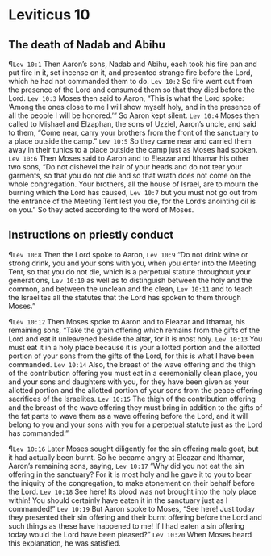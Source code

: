 # Leviticus 10

## The death of Nadab and Abihu
¶`Lev 10:1` Then Aaron’s sons, Nadab and Abihu, each took his fire pan and put fire in it, set incense on it, and presented strange fire before the Lord, which he had not commanded them to do.
`Lev 10:2` So fire went out from the presence of the Lord and consumed them so that they died before the Lord.
`Lev 10:3` Moses then said to Aaron, “This is what the Lord spoke: ‘Among the ones close to me I will show myself holy, and in the presence of all the people I will be honored.’” So Aaron kept silent.
`Lev 10:4` Moses then called to Mishael and Elzaphan, the sons of Uzziel, Aaron’s uncle, and said to them, “Come near, carry your brothers from the front of the sanctuary to a place outside the camp.”
`Lev 10:5` So they came near and carried them away in their tunics to a place outside the camp just as Moses had spoken.
`Lev 10:6` Then Moses said to Aaron and to Eleazar and Ithamar his other two sons, “Do not dishevel the hair of your heads and do not tear your garments, so that you do not die and so that wrath does not come on the whole congregation. Your brothers, all the house of Israel, are to mourn the burning which the Lord has caused,
`Lev 10:7` but you must not go out from the entrance of the Meeting Tent lest you die, for the Lord’s anointing oil is on you.” So they acted according to the word of Moses.

## Instructions on priestly conduct
¶`Lev 10:8` Then the Lord spoke to Aaron,
`Lev 10:9` “Do not drink wine or strong drink, you and your sons with you, when you enter into the Meeting Tent, so that you do not die, which is a perpetual statute throughout your generations,
`Lev 10:10` as well as to distinguish between the holy and the common, and between the unclean and the clean,
`Lev 10:11` and to teach the Israelites all the statutes that the Lord has spoken to them through Moses.”

¶`Lev 10:12` Then Moses spoke to Aaron and to Eleazar and Ithamar, his remaining sons, “Take the grain offering which remains from the gifts of the Lord and eat it unleavened beside the altar, for it is most holy.
`Lev 10:13` You must eat it in a holy place because it is your allotted portion and the allotted portion of your sons from the gifts of the Lord, for this is what I have been commanded.
`Lev 10:14` Also, the breast of the wave offering and the thigh of the contribution offering you must eat in a ceremonially clean place, you and your sons and daughters with you, for they have been given as your allotted portion and the allotted portion of your sons from the peace offering sacrifices of the Israelites.
`Lev 10:15` The thigh of the contribution offering and the breast of the wave offering they must bring in addition to the gifts of the fat parts to wave them as a wave offering before the Lord, and it will belong to you and your sons with you for a perpetual statute just as the Lord has commanded.”

¶`Lev 10:16` Later Moses sought diligently for the sin offering male goat, but it had actually been burnt. So he became angry at Eleazar and Ithamar, Aaron’s remaining sons, saying,
`Lev 10:17` “Why did you not eat the sin offering in the sanctuary? For it is most holy and he gave it to you to bear the iniquity of the congregation, to make atonement on their behalf before the Lord.
`Lev 10:18` See here! Its blood was not brought into the holy place within! You should certainly have eaten it in the sanctuary just as I commanded!”
`Lev 10:19` But Aaron spoke to Moses, “See here! Just today they presented their sin offering and their burnt offering before the Lord and such things as these have happened to me! If I had eaten a sin offering today would the Lord have been pleased?”
`Lev 10:20` When Moses heard this explanation, he was satisfied.
